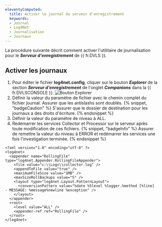 ```yaml
---
eleventyComputed:
  title: Activer le journal du serveur d'enregistrement
  keywords:
  - Journal
  - Log4Net
  - Journalisation
  - Journaux
---
```

La procédure suivante décrit comment activer l'utilitaire de journalisation pour le ***Serveur d'enregistrement*** de {{ fr.DVLS }}.

## Activer les journaux
1. Pour éditer le fichier **log4net.config**, cliquer sur le bouton ***Explorer*** de la section ***Serveur d'enregistrement*** de l'onglet ***Companions*** dans la {{ fr.DVLSCONSOLE }}.
![Bouton Explorer](https://cdnweb.devolutions.net/docs/docs_en_kb_KB8120.png)
1. Définir la valeur du paramètre de fichier avec le chemin complet du fichier journal. Assurer que les antislashs sont doublés.
   {% snippet, "badgeCaution" %}
   S'assurer que le dossier de destination pour les journaux a des droits d'écriture.
   {% endsnippet %}
1. Définir la valeur du paramètre de niveau à ALL.
1. Redémarrer les services Collector et Processor sur le serveur après toute modification de ces fichiers.
{% snippet, "badgeInfo" %}
Assurer de remettre la valeur du niveau à ERROR et redémarrer les services une fois l'investigation terminée.
{% endsnippet %}

```
<?xml version="1.0" encoding="utf-8" ?>
<log4net>
  <appender name="RollingFile" type="log4net.Appender.RollingFileAppender">
    <file value="c:\\Logs\\collector.log" />
    <appendToFile value="true" />
    <maximumFileSize value="1MB" />
    <maxSizeRollBackups value="5" />
    <layout type="log4net.Layout.PatternLayout">
      <conversionPattern value="%date %5level %logger.%method [%line] - MESSAGE: %message%newline %exception" />
    </layout>
  </appender>
  <root>
    <level value="ALL" />
    <appender-ref ref="RollingFile" />
  </root>
</log4net>
```
